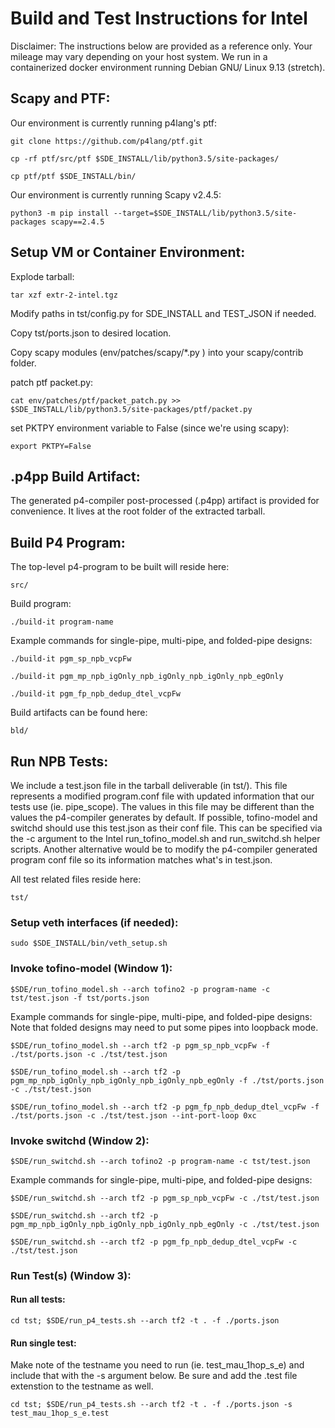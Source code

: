 # Build and Test Instructions for Intel
Disclaimer: The instructions below are provided as a reference
only. Your mileage may vary depending on your host system. We
run in a containerized docker environment running Debian GNU/
Linux 9.13 (stretch).

## Scapy and PTF:

Our environment is currently running p4lang's ptf:

  `git clone https://github.com/p4lang/ptf.git`

  `cp -rf ptf/src/ptf $SDE_INSTALL/lib/python3.5/site-packages/`

  `cp ptf/ptf $SDE_INSTALL/bin/`
  

Our environment is currently running Scapy v2.4.5:

  `python3 -m pip install --target=$SDE_INSTALL/lib/python3.5/site-packages scapy==2.4.5`


## Setup VM or Container Environment:

Explode tarball:

  `tar xzf extr-2-intel.tgz`

Modify paths in tst/config.py for SDE_INSTALL and TEST_JSON if needed.

Copy tst/ports.json to desired location.

Copy scapy modules (env/patches/scapy/*.py ) into your scapy/contrib folder.

patch ptf packet.py:

  `cat env/patches/ptf/packet_patch.py >> $SDE_INSTALL/lib/python3.5/site-packages/ptf/packet.py`

set PKTPY environment variable to False (since we're using scapy):

  `export PKTPY=False`


## .p4pp Build Artifact:

The generated p4-compiler post-processed (.p4pp) artifact is
provided for convenience. It lives at the root folder of the
extracted tarball.


## Build P4 Program:

The top-level p4-program to be built will reside here:

  `src/`

Build program:

  `./build-it program-name`

Example commands for single-pipe, multi-pipe, and folded-pipe designs:

  `./build-it pgm_sp_npb_vcpFw`

  `./build-it pgm_mp_npb_igOnly_npb_igOnly_npb_igOnly_npb_egOnly`

  `./build-it pgm_fp_npb_dedup_dtel_vcpFw`

Build artifacts can be found here:

  `bld/`


## Run NPB Tests:

We include a test.json file in the tarball deliverable
(in tst/). This file represents a modified program.conf file
with updated information that our tests use (ie. pipe_scope).
The values in this file may be different than the values the
p4-compiler generates by default. If possible, tofino-model
and switchd should use this test.json as their conf file.
This can be specified via the -c argument to the Intel
run_tofino_model.sh and run_switchd.sh helper scripts.
Another alternative would be to modify the p4-compiler
generated program conf file so its information matches
what's in test.json.

All test related files reside here:

  `tst/`

### Setup veth interfaces (if needed):

`sudo $SDE_INSTALL/bin/veth_setup.sh`
  
### Invoke tofino-model (Window 1):

`$SDE/run_tofino_model.sh --arch tofino2 -p program-name -c tst/test.json -f tst/ports.json`

Example commands for single-pipe, multi-pipe, and folded-pipe designs:
Note that folded designs may need to put some pipes into loopback mode.

  `$SDE/run_tofino_model.sh --arch tf2 -p pgm_sp_npb_vcpFw -f ./tst/ports.json -c ./tst/test.json`
  
  `$SDE/run_tofino_model.sh --arch tf2 -p pgm_mp_npb_igOnly_npb_igOnly_npb_igOnly_npb_egOnly -f ./tst/ports.json -c ./tst/test.json`
  
  `$SDE/run_tofino_model.sh --arch tf2 -p pgm_fp_npb_dedup_dtel_vcpFw -f ./tst/ports.json -c ./tst/test.json --int-port-loop 0xc`

### Invoke switchd (Window 2):

  `$SDE/run_switchd.sh --arch tofino2 -p program-name -c tst/test.json`

Example commands for single-pipe, multi-pipe, and folded-pipe designs:

  `$SDE/run_switchd.sh --arch tf2 -p pgm_sp_npb_vcpFw -c ./tst/test.json`
  
  `$SDE/run_switchd.sh --arch tf2 -p pgm_mp_npb_igOnly_npb_igOnly_npb_igOnly_npb_egOnly -c ./tst/test.json`
  
  `$SDE/run_switchd.sh --arch tf2 -p pgm_fp_npb_dedup_dtel_vcpFw -c ./tst/test.json`

### Run Test(s) (Window 3):

#### Run all tests:

`cd tst; $SDE/run_p4_tests.sh --arch tf2 -t . -f ./ports.json`

#### Run single test:

Make note of the testname you need to run (ie. test_mau_1hop_s_e) and
include that with the -s argument below. Be sure and add the .test
file extenstion to the testname as well.

  `cd tst; $SDE/run_p4_tests.sh --arch tf2 -t . -f ./ports.json -s test_mau_1hop_s_e.test`
